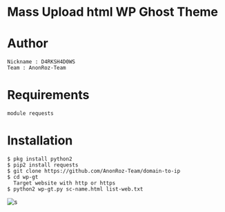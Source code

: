 # Mass Upload html WP Ghost Theme

# Author
```
Nickname : D4RKSH4D0WS
Team : AnonRoz-Team
```

# Requirements
```
module requests
```

# Installation
```
$ pkg install python2
$ pip2 install requests
$ git clone https://github.com/AnonRoz-Team/domain-to-ip
$ cd wp-gt
  Target website with http or https
$ python2 wp-gt.py sc-name.html list-web.txt
```
![s](https://user-images.githubusercontent.com/65480013/88372893-01c08d80-cdc1-11ea-83f1-ec2740b501fa.JPG)

